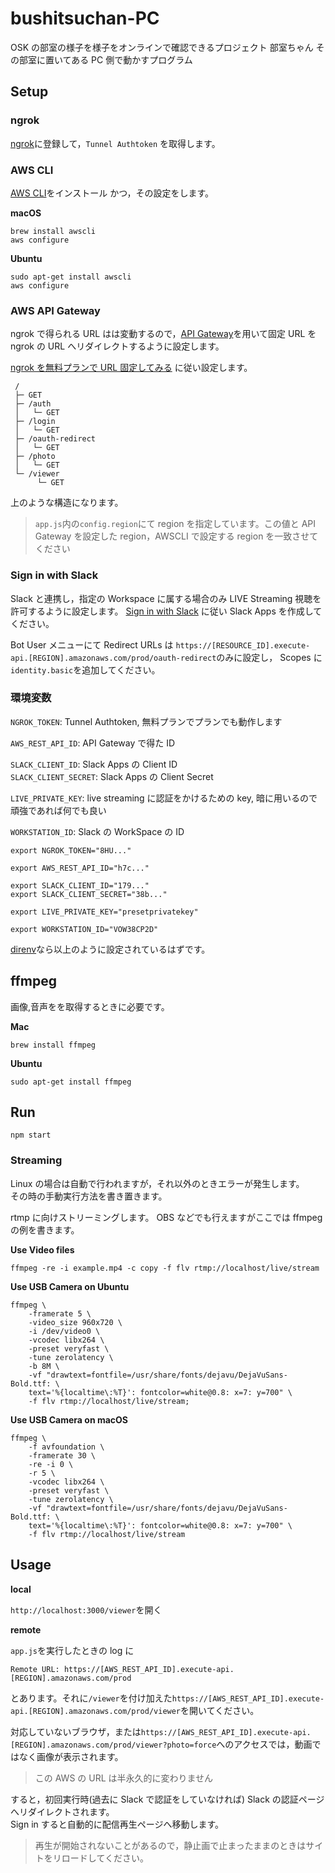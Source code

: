 # bushitsuchan-PC

OSK の部室の様子を様子をオンラインで確認できるプロジェクト 部室ちゃん
その部室に置いてある PC 側で動かすプログラム

## Setup

### ngrok

[ngrok](https://ngrok.com/)に登録して，`Tunnel Authtoken` を取得します。

### AWS CLI

[AWS CLI](https://aws.amazon.com/jp/cli/)をインストール
かつ，その設定をします。

**macOS**

```bash=
brew install awscli
aws configure
```

**Ubuntu**

```bash=
sudo apt-get install awscli
aws configure
```

### AWS API Gateway

ngrok で得られる URL はは変動するので，[API Gateway](https://aws.amazon.com/jp/api-gateway/)を用いて固定 URL を ngrok の URL へリダイレクトするように設定します。

[ngrok を無料プランで URL 固定してみる](https://qiita.com/miso_develop/items/bdcf15489b069ba1fa61) に従い設定します。

```text=
 /
 ├─ GET
 ├─ /auth
 │   └─ GET
 ├─ /login
 │   └─ GET
 ├─ /oauth-redirect
 │   └─ GET
 ├─ /photo
 │   └─ GET
 └─ /viewer
      └─ GET
```

上のような構造になります。

> `app.js`内の`config.region`にて region を指定しています。この値と API Gateway を設定した region，AWSCLI で設定する region を一致させてください

### Sign in with Slack

Slack と連携し，指定の Workspace に属する場合のみ LIVE Streaming 視聴を許可するように設定します。
[Sign in with Slack](https://api.slack.com/docs/sign-in-with-slack) に従い Slack Apps を作成してください。

Bot User メニューにて Redirect URLs は
`https://[RESOURCE_ID].execute-api.[REGION].amazonaws.com/prod/oauth-redirect`のみに設定し，
Scopes に`identity.basic`を追加してください。

### 環境変数

`NGROK_TOKEN`: Tunnel Authtoken, 無料プランでプランでも動作します

`AWS_REST_API_ID`: API Gateway で得た ID

`SLACK_CLIENT_ID`: Slack Apps の Client ID  
`SLACK_CLIENT_SECRET`: Slack Apps の Client Secret

`LIVE_PRIVATE_KEY`: live streaming に認証をかけるための key, 暗に用いるので頑強であれば何でも良い

`WORKSTATION_ID`: Slack の WorkSpace の ID

```bash=
export NGROK_TOKEN="8HU..."

export AWS_REST_API_ID="h7c..."

export SLACK_CLIENT_ID="179..."
export SLACK_CLIENT_SECRET="38b..."

export LIVE_PRIVATE_KEY="presetprivatekey"

export WORKSTATION_ID="VOW38CP2D"
```

[direnv](https://direnv.net/)なら以上のように設定されているはずです。

## ffmpeg

画像,音声をを取得するときに必要です。

**Mac**

```bash=
brew install ffmpeg
```

**Ubuntu**

```bash=
sudo apt-get install ffmpeg
```

## Run

```bash=
npm start
```

### Streaming

Linux の場合は自動で行われますが，それ以外のときエラーが発生します。  
その時の手動実行方法を書き置きます。

rtmp に向けストリーミングします。
OBS などでも行えますがここでは ffmpeg の例を書きます。

**Use Video files**

```bash=
ffmpeg -re -i example.mp4 -c copy -f flv rtmp://localhost/live/stream
```

**Use USB Camera on Ubuntu**

```bash=
ffmpeg \
    -framerate 5 \
    -video_size 960x720 \
    -i /dev/video0 \
    -vcodec libx264 \
    -preset veryfast \
    -tune zerolatency \
    -b 8M \
    -vf "drawtext=fontfile=/usr/share/fonts/dejavu/DejaVuSans-Bold.ttf: \
    text='%{localtime\:%T}': fontcolor=white@0.8: x=7: y=700" \
    -f flv rtmp://localhost/live/stream;
```

**Use USB Camera on macOS**

```bash=
ffmpeg \
    -f avfoundation \
    -framerate 30 \
    -re -i 0 \
    -r 5 \
    -vcodec libx264 \
    -preset veryfast \
    -tune zerolatency \
    -vf "drawtext=fontfile=/usr/share/fonts/dejavu/DejaVuSans-Bold.ttf: \
    text='%{localtime\:%T}': fontcolor=white@0.8: x=7: y=700" \
    -f flv rtmp://localhost/live/stream
```

## Usage

**local**

`http://localhost:3000/viewer`を開く

**remote**

`app.js`を実行したときの log に

```text=
Remote URL: https://[AWS_REST_API_ID].execute-api.[REGION].amazonaws.com/prod
```

とあります。それに`/viewer`を付け加えた`https://[AWS_REST_API_ID].execute-api.[REGION].amazonaws.com/prod/viewer`を開いてください。

対応していないブラウザ，または`https://[AWS_REST_API_ID].execute-api.[REGION].amazonaws.com/prod/viewer?photo=force`へのアクセスでは，動画ではなく画像が表示されます。

> この AWS の URL は半永久的に変わりません

すると，初回実行時(過去に Slack で認証をしていなければ) Slack の認証ページへリダイレクトされます。  
Sign in すると自動的に配信再生ページへ移動します。

> 再生が開始されないことがあるので，静止画で止まったままのときはサイトをリロードしてください。

